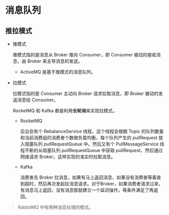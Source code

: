 # 消息队列

## 推拉模式

- 推模式

  推模式指的是消息从 Broker 推向 Consumer，即 Consumer 被动的接收消息，由 Broker 来主导消息的发送。

  - ActiveMQ 是基于推模式的消息队列。

- 拉模式

  拉模式指的是 Consumer 主动向 Broker 请求拉取消息，即 Broker 被动的发送消息给 Consumer。

  RocketMQ 和 Kafka 都是利用**长轮询**来实现拉模式。

  - RocketMQ

    后台会有个 RebalanceService 线程，这个线程会根据 Topic 的队列数量和当前消费组的消费者个数做负载均衡，每个队列产生的 pullRequest 放入阻塞队列 pullRequestQueue 中。然后又有个 PullMessageService 线程不断的从阻塞队列 pullRequestQueue 中获取 pullRequest，然后通过网络请求 Broker，这样实现的准实时拉取消息。

  - Kafka

    消费者去 Broker 拉消息，如果有马上返回消息，如果没有消费者等着直到超时，然后再次发起拉消息请求。对于Broker，如果消费者请求过来，有消息马上返回，没有消息那就建立一个延迟操作，等条件满足了再返回。


> RabbitMQ 中有两种消息处理的模式。













































































